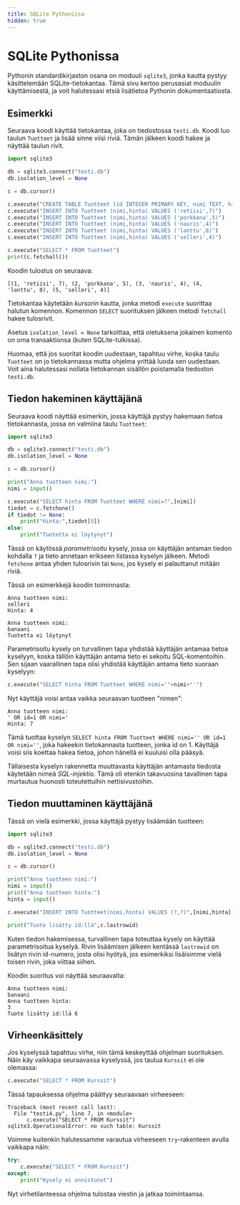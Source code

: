 ```yaml
---
title: SQLite Pythonissa
hidden: true
---
```


# SQLite Pythonissa

Pythonin standardikirjaston osana on moduuli `sqlite3`,
jonka kautta pystyy käsittelemään SQLite-tietokantaa.
Tämä sivu kertoo perusasiat moduulin käyttämisestä,
ja voit halutessasi etsiä lisätietoa Pythonin dokumentaatiosta.

## Esimerkki

Seuraava koodi käyttää tietokantaa, joka on tiedostossa `testi.db`.
Koodi luo taulun `Tuotteet` ja lisää sinne viisi riviä.
Tämän jälkeen koodi hakee ja näyttää taulun rivit.

```python
import sqlite3

db = sqlite3.connect("testi.db")
db.isolation_level = None

c = db.cursor()

c.execute("CREATE TABLE Tuotteet (id INTEGER PRIMARY KEY, nimi TEXT, hinta INTEGER)")
c.execute("INSERT INTO Tuotteet (nimi,hinta) VALUES ('retiisi',7)")
c.execute("INSERT INTO Tuotteet (nimi,hinta) VALUES ('porkkana',5)")
c.execute("INSERT INTO Tuotteet (nimi,hinta) VALUES ('nauris',4)")
c.execute("INSERT INTO Tuotteet (nimi,hinta) VALUES ('lanttu',8)")
c.execute("INSERT INTO Tuotteet (nimi,hinta) VALUES ('selleri',4)")

c.execute("SELECT * FROM Tuotteet")
print(c.fetchall())
```

Koodin tulostus on seuraava:

```prompt
[(1, 'retiisi', 7), (2, 'porkkana', 5), (3, 'nauris', 4), (4, 'lanttu', 8), (5, 'selleri', 4)]
```

Tietokantaa käytetään _kursorin_ kautta,
jonka metodi `execute` suorittaa halutun komennon.
Komennon `SELECT` suorituksen jälkeen metodi `fetchall`
hakee tulosrivit.

Asetus `isolation_level = None` tarkoittaa, että oletuksena jokainen
komento on oma transaktionsa (kuten SQLite-tulkissa).

Huomaa, että jos suoritat koodin uudestaan,
tapahtuu virhe, koska taulu `Tuotteet` on jo tietokannassa mutta
ohjelma yrittää luoda sen uudestaan.
Voit aina halutessasi nollata tietokannan sisällön
poistamalla tiedoston `testi.db`.


## Tiedon hakeminen käyttäjänä

Seuraava koodi näyttää esimerkin, jossa käyttäjä pystyy
hakemaan tietoa tietokannasta, jossa on valmiina taulu `Tuotteet`:

```python
import sqlite3

db = sqlite3.connect("testi.db")
db.isolation_level = None

c = db.cursor()

print("Anna tuotteen nimi:")
nimi = input()

c.execute("SELECT hinta FROM Tuotteet WHERE nimi=?",[nimi])
tiedot = c.fetchone()
if tiedot != None:
    print("Hinta:",tiedot[0])
else:
    print("Tuotetta ei löytynyt")    
```

Tässä on käytössä _parametrisoitu_ kysely,
jossa on käyttäjän antaman tiedon kohdalla `?` ja
tieto annetaan erikseen listassa kyselyn jälkeen.
Metodi `fetchone` antaa yhden tulosrivin tai `None`,
jos kysely ei palauttanut mitään riviä.

Tässä on esimerkkejä koodin toiminnasta:

```prompt
Anna tuotteen nimi:
selleri
Hinta: 4
```

```prompt
Anna tuotteen nimi:
banaani
Tuotetta ei löytynyt
```

Parametrisoitu kysely on turvallinen tapa yhdistää käyttäjän
antamaa tietoa kyselyyn,
koska tällöin käyttäjän antama tieto ei sekoitu SQL-komentoihin.
Sen sijaan vaarallinen tapa olisi yhdistää käyttäjän antama
tieto suoraan kyselyyn:

```python
c.execute("SELECT hinta FROM Tuotteet WHERE nimi='"+nimi+"'")
```

Nyt käyttäjä voisi antaa vaikka seuraavan tuotteen "nimen":

```prompt
Anna tuotteen nimi:
' OR id=1 OR nimi='
Hinta: 7
```

Tämä tuottaa kyselyn `SELECT hinta FROM Tuotteet WHERE nimi='' OR id=1 OR nimi=''`,
joka hakeekin tietokannasta tuotteen, jonka id on 1.
Käyttäjä voisi siis koettaa hakea tietoa, johon hänellä ei kuuluisi olla pääsyä.

Tällaisesta kyselyn rakennetta muuttavasta käyttäjän antamasta
tiedosta käytetään nimeä _SQL-injektio_.
Tämä oli etenkin takavuosina tavallinen tapa murtautua
huonosti toteutettuihin nettisivustoihin.

## Tiedon muuttaminen käyttäjänä

Tässä on vielä esimerkki, jossa käyttäjä pystyy lisäämään tuotteen:

```python
import sqlite3

db = sqlite3.connect("testi.db")
db.isolation_level = None

c = db.cursor()

print("Anna tuotteen nimi:")
nimi = input()
print("Anna tuotteen hinta:")
hinta = input()

c.execute("INSERT INTO Tuotteet(nimi,hinta) VALUES (?,?)",[nimi,hinta])

print("Tuote lisätty id:llä",c.lastrowid)
```

Kuten tiedon hakemisessa, turvallinen tapa toteuttaa kysely on
käyttää parametrisoitua kyselyä.
Rivin lisäämisen jälkeen kentässä `lastrowid` on 
lisätyn rivin id-numero, josta olisi hyötyä,
jos esimerkiksi lisäisimme vielä toisen rivin,
joka viittaa siihen.

Koodin suoritus voi näyttää seuraavalta:

```prompt
Anna tuotteen nimi:
banaani
Anna tuotteen hinta:
3
Tuote lisätty id:llä 6
```

## Virheenkäsittely

Jos kyselyssä tapahtuu virhe, niin tämä keskeyttää ohjelman suorituksen.
Näin käy vaikkapa seuraavassa kyselyssä, jos taulua `Kurssit` ei ole olemassa:

```python
c.execute("SELECT * FROM Kurssit")
```

Tässä tapauksessa ohjelma päättyy seuraavaan virheeseen:

```prompt
Traceback (most recent call last):
  File "testi4.py", line 7, in <module>
      c.execute("SELECT * FROM Kurssit")
sqlite3.OperationalError: no such table: Kurssit
```

Voimme kuitenkin halutessamme varautua virheeseen `try`-rakenteen
avulla vaikkapa näin:

```python
try:
    c.execute("SELECT * FROM Kurssit")
except:
    print("Kysely ei onnistunut")    
```

Nyt virhetilanteessa ohjelma tulostaa viestin ja jatkaa toimintaansa.
